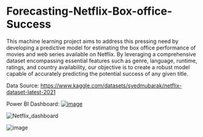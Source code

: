# Forecasting-Netflix-Box-office-Success

This machine learning project aims to address this pressing need by developing a predictive model for estimating the box office performance of movies and web series available on Netflix. By leveraging a comprehensive dataset encompassing essential features such as genre, language, runtime, ratings, and country availability, our objective is to create a robust model capable of accurately predicting the potential success of any given title.

Data Source: https://www.kaggle.com/datasets/syedmubarak/netflix-dataset-latest-2021

Power BI Dashboard: [![image](https://github.com/vaishsr005/Forecasting-Netflix-Box-office-Success/assets/157328840/4cb2ed55-31a8-49ba-bf9f-16414b714d07)](https://app.powerbi.com/groups/me/reports/b5738ef3-9495-4826-97cd-3079e014959c/ReportSection?ctid=5cdc5b43-d7be-4caa-8173-729e3b0a62d9&experience=power-bi)

![Netflix_dashboard](https://github.com/vaishsr005/Forecasting-Netflix-Box-office-Success/assets/157328840/db36f6a9-ea44-477c-98d3-76a8d0babf87)

![image](https://github.com/vaishsr005/Forecasting-Netflix-Box-office-Success/assets/157328840/d5b57208-d22d-40f8-a268-3a0b009e9936)
